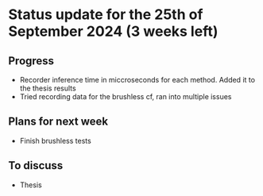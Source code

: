 # Status update for the 25th of September 2024 (3 weeks left)

## Progress
- Recorder inference time in miccroseconds for each method. Added it to the thesis results
- Tried recording data for the brushless cf, ran into multiple issues

## Plans for next week
- Finish brushless tests

## To discuss
- Thesis
